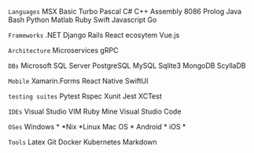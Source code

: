 `Languages`
MSX Basic
Turbo Pascal
C#
C++
Assembly 8086
Prolog
Java
Bash
Python
Matlab
Ruby
Swift
Javascript
Go

`Frameworks`
.NET
Django
Rails
React ecosytem
Vue.js

`Architecture`
Microservices
gRPC

`DBs`
Microsoft SQL Server
PostgreSQL
MySQL
Sqlite3
MongoDB
ScyllaDB

`Mobile`
Xamarin.Forms
React Native
SwiftUI

`testing suites`
Pytest
Rspec
Xunit
Jest
XCTest

`IDEs`
Visual Studio
VIM
Ruby Mine
Visual Studio Code

`OSes`
Windows *
*Nix
*Linux
Mac OS *
Android *
iOS *

`Tools`
Latex
Git
Docker
Kubernetes
Markdown
